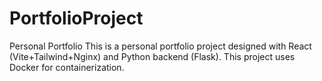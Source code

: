 # PortfolioProject
Personal Portfolio
This is a personal portfolio project designed with React (Vite+Tailwind+Nginx) and Python backend (Flask).
This project uses Docker for containerization.

